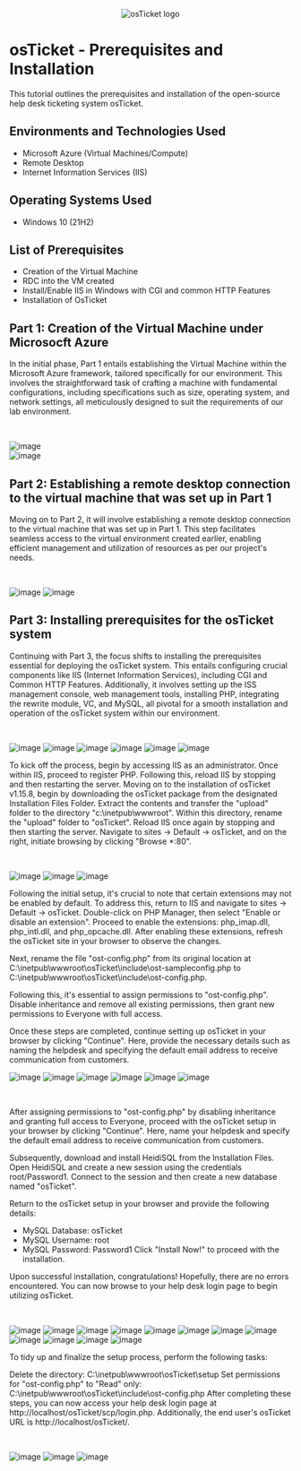 <p align="center">
<img src="https://i.imgur.com/Clzj7Xs.png" alt="osTicket logo"/>
</p>

<h1>osTicket - Prerequisites and Installation</h1>
This tutorial outlines the prerequisites and installation of the open-source help desk ticketing system osTicket.<br />


<h2>Environments and Technologies Used</h2>

- Microsoft Azure (Virtual Machines/Compute)
- Remote Desktop
- Internet Information Services (IIS)

<h2>Operating Systems Used </h2>

- Windows 10</b> (21H2)

<h2>List of Prerequisites</h2>

- Creation of the Virtual Machine
- RDC into the VM created
- Install/Enable IIS in Windows with CGI and common HTTP Features
- Installation of OsTicket

<h2>Part 1: Creation of the Virtual Machine under Microsocft Azure </h2>

<p>
In the initial phase, Part 1 entails establishing the Virtual Machine within the Microsoft Azure framework, tailored specifically for our environment. This involves the straightforward task of crafting a machine with fundamental configurations, including specifications such as size, operating system, and network settings, all meticulously designed to suit the requirements of our lab environment.
</p>
<br />

![image](https://github.com/Stevegriffith43/osticket-prereqs/assets/118018853/ae62dbd4-9536-4686-ad03-2c4e186d1ce6)   
![image](https://github.com/Stevegriffith43/osticket-prereqs/assets/118018853/dcc855c6-d4dd-47fa-87d7-0fca4cb55fca)

<h2> Part 2: Establishing a remote desktop connection to the virtual machine that was set up in Part 1 </h2>

<p>
Moving on to Part 2, it will involve establishing a remote desktop connection to the virtual machine that was set up in Part 1. This step facilitates seamless access to the virtual environment created earlier, enabling efficient management and utilization of resources as per our project's needs.
</p>
<br />

![image](https://github.com/Stevegriffith43/osticket-prereqs/assets/118018853/1f38b591-e45f-41f3-baba-95427474ac13)
![image](https://github.com/Stevegriffith43/osticket-prereqs/assets/118018853/e3ffa6fd-d236-46d3-8638-57a43e1e7c35)

<h2> Part 3: Installing prerequisites for the osTicket system </h2>

<p>
Continuing with Part 3, the focus shifts to installing the prerequisites essential for deploying the osTicket system. This entails configuring crucial components like IIS (Internet Information Services), including CGI and Common HTTP Features. Additionally, it involves setting up the ISS management console, web management tools, installing PHP, integrating the rewrite module, VC, and MySQL, all pivotal for a smooth installation and operation of the osTicket system within our environment.
</p>
<br />

![image](https://github.com/Stevegriffith43/osticket-prereqs/assets/118018853/b42e80b5-544d-4b8e-b1d6-96850a0b3664)
![image](https://github.com/Stevegriffith43/osticket-prereqs/assets/118018853/6faac562-744d-4ba5-ab1b-9d3aab2b854e)
![image](https://github.com/Stevegriffith43/osticket-prereqs/assets/118018853/04398a2c-09f1-4e04-a4bd-56eb6340fdaf)
![image](https://github.com/Stevegriffith43/osticket-prereqs/assets/118018853/a8423e35-406f-4c3b-8ea8-48e21e499be3)
![image](https://github.com/Stevegriffith43/osticket-prereqs/assets/118018853/89bdc30e-6007-47f4-99f9-6f3aeee0884c)
![image](https://github.com/Stevegriffith43/osticket-prereqs/assets/118018853/f86a9ec6-a5bc-4f96-9f45-566fd31b7fd1)

<p>
To kick off the process, begin by accessing IIS as an administrator. Once within IIS, proceed to register PHP. Following this, reload IIS by stopping and then restarting the server. Moving on to the installation of osTicket v1.15.8, begin by downloading the osTicket package from the designated Installation Files Folder. Extract the contents and transfer the "upload" folder to the directory "c:\inetpub\wwwroot". Within this directory, rename the "upload" folder to "osTicket". Reload IIS once again by stopping and then starting the server. Navigate to sites -> Default -> osTicket, and on the right, initiate browsing by clicking "Browse *:80".
</p>
<br />

![image](https://github.com/Stevegriffith43/osticket-prereqs/assets/118018853/d5a6f9fc-20ea-4a20-987f-20150bf59dc8)
![image](https://github.com/Stevegriffith43/osticket-prereqs/assets/118018853/ef6b9468-e6f8-41c8-85cf-ec4b8b014c91)
![image](https://github.com/Stevegriffith43/osticket-prereqs/assets/118018853/33e210f8-0b5a-4283-923f-64e3b8a73dc3)

<p>
Following the initial setup, it's crucial to note that certain extensions may not be enabled by default. To address this, return to IIS and navigate to sites -> Default -> osTicket. Double-click on PHP Manager, then select "Enable or disable an extension". Proceed to enable the extensions: php_imap.dll, php_intl.dll, and php_opcache.dll. After enabling these extensions, refresh the osTicket site in your browser to observe the changes.

Next, rename the file "ost-config.php" from its original location at C:\inetpub\wwwroot\osTicket\include\ost-sampleconfig.php to C:\inetpub\wwwroot\osTicket\include\ost-config.php.

Following this, it's essential to assign permissions to "ost-config.php". Disable inheritance and remove all existing permissions, then grant new permissions to Everyone with full access.

Once these steps are completed, continue setting up osTicket in your browser by clicking "Continue". Here, provide the necessary details such as naming the helpdesk and specifying the default email address to receive communication from customers.

![image](https://github.com/Stevegriffith43/osticket-prereqs/assets/118018853/c9c666ae-181f-48db-b69c-fe50e88dacf0)
![image](https://github.com/Stevegriffith43/osticket-prereqs/assets/118018853/3fca7acb-e796-4759-b2d4-1579eae8869b)
![image](https://github.com/Stevegriffith43/osticket-prereqs/assets/118018853/e096dc7b-6ad7-4834-914c-2686905de879)
![image](https://github.com/Stevegriffith43/osticket-prereqs/assets/118018853/eb25c3af-41e2-4f25-8c45-7f7c852210d6)
![image](https://github.com/Stevegriffith43/osticket-prereqs/assets/118018853/5f14b6e4-8dfa-45d6-be88-609ecae15723)
![image](https://github.com/Stevegriffith43/osticket-prereqs/assets/118018853/5fd707e4-b468-4d5e-b941-7cd02f807144)

</p>
<br />

<p>
  
After assigning permissions to "ost-config.php" by disabling inheritance and granting full access to Everyone, proceed with the osTicket setup in your browser by clicking "Continue". Here, name your helpdesk and specify the default email address to receive communication from customers.

Subsequently, download and install HeidiSQL from the Installation Files. Open HeidiSQL and create a new session using the credentials root/Password1. Connect to the session and then create a new database named "osTicket".

Return to the osTicket setup in your browser and provide the following details:
- MySQL Database: osTicket
- MySQL Username: root
- MySQL Password: Password1
Click "Install Now!" to proceed with the installation.

Upon successful installation, congratulations! Hopefully, there are no errors encountered. You can now browse to your help desk login page to begin utilizing osTicket.
</p>
<br />

![image](https://github.com/Stevegriffith43/osticket-prereqs/assets/118018853/d51be9c0-4587-45ac-a3d0-3c72ad2d3522)
![image](https://github.com/Stevegriffith43/osticket-prereqs/assets/118018853/82939832-1959-4380-b5da-11466610d81e)
![image](https://github.com/Stevegriffith43/osticket-prereqs/assets/118018853/59161e7c-a53c-4560-8de0-963e7a33fd48)
![image](https://github.com/Stevegriffith43/osticket-prereqs/assets/118018853/9fd9abfe-a1f9-4887-b934-cf35414a6f0d)
![image](https://github.com/Stevegriffith43/osticket-prereqs/assets/118018853/4e0705ce-98eb-4f14-96c0-8e13bd71a1b4)
![image](https://github.com/Stevegriffith43/osticket-prereqs/assets/118018853/f68fea9d-0bde-4c90-874d-4cbe6b72dcfd)
![image](https://github.com/Stevegriffith43/osticket-prereqs/assets/118018853/985c3fc0-96c3-4f6f-8888-4438c85b1f70)
![image](https://github.com/Stevegriffith43/osticket-prereqs/assets/118018853/6b8af032-b6d5-4ca3-9f10-73b5a058bf8a)
![image](https://github.com/Stevegriffith43/osticket-prereqs/assets/118018853/02c72fe8-71b1-4797-a9f4-74602c3c77b7)
![image](https://github.com/Stevegriffith43/osticket-prereqs/assets/118018853/3ca257cd-3779-4a16-bc44-b3faf166a808)
![image](https://github.com/Stevegriffith43/osticket-prereqs/assets/118018853/694f528c-762f-40a5-a8f3-27c89c67612b)
![image](https://github.com/Stevegriffith43/osticket-prereqs/assets/118018853/d1cb2a2d-2c81-403a-a826-80f55f59da5e)

<p>
 
  
To tidy up and finalize the setup process, perform the following tasks:

Delete the directory: C:\inetpub\wwwroot\osTicket\setup
Set permissions for "ost-config.php" to "Read" only: C:\inetpub\wwwroot\osTicket\include\ost-config.php
After completing these steps, you can now access your help desk login page at http://localhost/osTicket/scp/login.php. Additionally, the end user's osTicket URL is http://localhost/osTicket/.
</p>
<br />

![image](https://github.com/Stevegriffith43/osticket-prereqs/assets/118018853/ebff8c84-72a5-45b0-8e47-311d12b8168a)
![image](https://github.com/Stevegriffith43/osticket-prereqs/assets/118018853/f99979a5-26a6-46cc-9eca-37bed1f518c4)
![image](https://github.com/Stevegriffith43/osticket-prereqs/assets/118018853/e01b0af7-5735-4fd3-b7a6-c1cb7d70d3fd)







